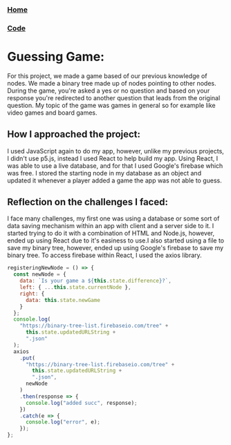### [Home](index.html)

### [Code](https://github.com/balta-z-r/guessing-game)

# Guessing Game:

For this project, we made a game based of our previous knowledge of nodes. We made a binary tree made up of nodes pointing to other nodes. During the game, you're asked a yes or no question and based on your response you're redirected to another question that leads from the original question. My topic of the game was games in general so for example like video games and board games.

## How I approached the project:

I used JavaScript again to do my app, however, unlike my previous projects, I didn't use p5.js, instead I used React to help build my app. Using React, I was able to use a live database, and for that I used Google's firebase which was free. I stored the starting node in my database as an object and updated it whenever a player added a game the app was not able to guess.

## Reflection on the challenges I faced:

I face many challenges, my first one was using a database or some sort of data saving mechanism within an app with client and a server side to it. I started trying to do it with a combination of HTML and Node.js, however, ended up using React due to it's easiness to use.I also started using a file to save my binary tree, however, ended up using Google's firebase to save my binary tree. To access firebase within React, I used the axios library.

```js
registeringNewNode = () => {
  const newNode = {
    data: `Is your game a ${this.state.difference}?`,
    left: { ...this.state.currentNode },
    right: {
      data: this.state.newGame
    }
  };
  console.log(
    "https://binary-tree-list.firebaseio.com/tree" +
      this.state.updatedURLString +
      ".json"
  );
  axios
    .put(
      "https://binary-tree-list.firebaseio.com/tree" +
        this.state.updatedURLString +
        ".json",
      newNode
    )
    .then(response => {
      console.log("added succ", response);
    })
    .catch(e => {
      console.log("error", e);
    });
};
```
